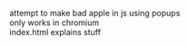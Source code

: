 attempt to make bad apple in js using popups      
only works in chromium     
index.html explains stuff
